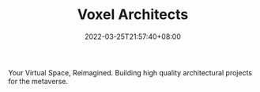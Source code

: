 ﻿---
weight: 
title: "Voxel Architects"
description: "Your Virtual Space, Reimagined. Building high quality architectural projects for the metaverse."
date: 2022-03-25T21:57:40+08:00
lastmod: 2022-03-25T16:45:40+08:00
draft: false
authors: ["Metabd"]
featuredImage: "464.jpg"
link: "https://voxelarchitects.com/"
tags: ["Voxel Architects","元宇宙地产"]
categories: ["navigation"]
navigation: ["元宇宙地产"]
lightgallery: true
toc: true
pinned: false
recommend: false
recommend1: false
---
Your Virtual Space, Reimagined. Building high quality architectural projects for the metaverse.
